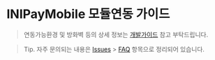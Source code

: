 # INIPayMobile 모듈연동 가이드

> 연동가능환경 및 방화벽 등의 상세 정보는 [개발가이드](https://manual.inicis.com/mobile) 참고 부탁드립니다.

> Tip. 자주 문의되는 내용은 [Issues](https://github.com/ts-inicis/INIMobile-Manual/issues) > [FAQ](https://github.com/ts-inicis/INIMobile-Manual/issues) 항목으로 정리되어 있습니다.

